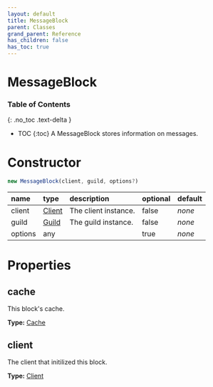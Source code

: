 ```yaml
---
layout: default
title: MessageBlock
parent: Classes
grand_parent: Reference
has_children: false
has_toc: true
---
```


# MessageBlock
### Table of Contents
{: .no_toc .text-delta }

- TOC
{:toc}
A MessageBlock stores information on messages.
# Constructor
```js
new MessageBlock(client, guild, options?)
```

| name | type | description | optional | default |
|:-----|:-----|:------------|:---------|:--------|
| client | [Client](/ref/classes/Client) | The client instance. | false | *none* |
| guild | [Guild](/ref/classes/Guild) | The guild instance. | false | *none* |
| options | any |   | true | *none* |

# Properties
## cache
This block's cache.

**Type:** [Cache](/ref/classes/Cache)

## client
The client that initilized this block.

**Type:** [Client](/ref/classes/Client)

